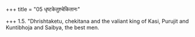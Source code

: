 +++
title = "05 धृष्टकेतुश्चेकितानः"

+++
1.5. "Dhrishtaketu, chekitana and the valiant king of Kasi, Purujit and
Kuntibhoja and Saibya, the best men.
